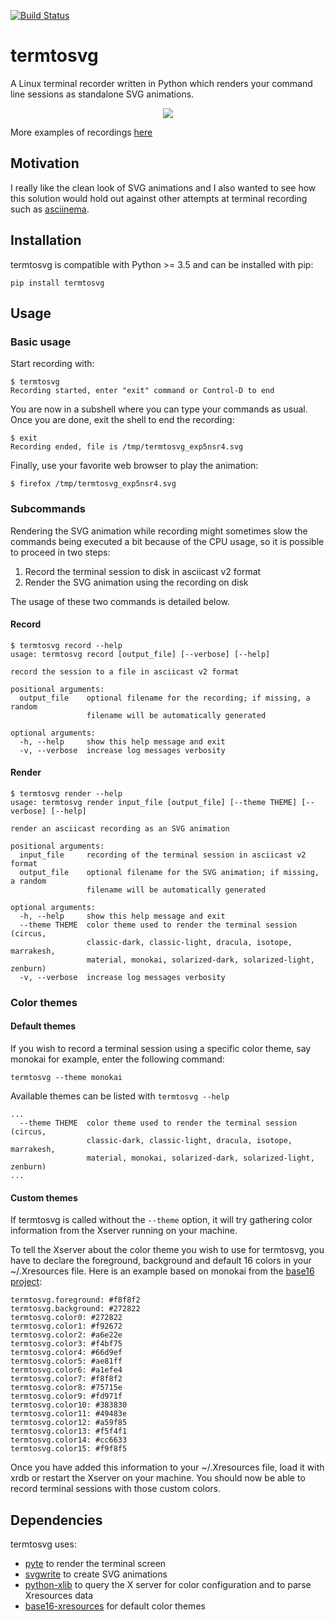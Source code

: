 [![Build Status](https://travis-ci.org/nbedos/termtosvg.svg?branch=master)](https://travis-ci.org/nbedos/termtosvg)

# termtosvg
A Linux terminal recorder written in Python which renders your command
line sessions as standalone SVG animations.

<p align="center">
    <img src="https://cdn.rawgit.com/nbedos/termtosvg/0.2.2/examples/awesome.svg">
</p>

More examples of recordings [here](https://github.com/nbedos/termtosvg/blob/0.2.2/examples/examples.md)

## Motivation
I really like the clean look of SVG animations and I also wanted to see
how this solution would hold out against other attempts at terminal
recording such as [asciinema](https://github.com/asciinema/asciinema).

## Installation
termtosvg is compatible with Python >= 3.5 and can be installed with pip:
```
pip install termtosvg
```

## Usage
### Basic usage
Start recording with:

```
$ termtosvg
Recording started, enter "exit" command or Control-D to end
```

You are now in a subshell where you can type your commands as usual.
Once you are done, exit the shell to end the recording:

```
$ exit
Recording ended, file is /tmp/termtosvg_exp5nsr4.svg
```
Finally, use your favorite web browser to play the animation:
```
$ firefox /tmp/termtosvg_exp5nsr4.svg
```

### Subcommands
Rendering the SVG animation while recording might sometimes slow the
commands being executed a bit because of the CPU usage, so it is
possible to proceed in two steps:
1. Record the terminal session to disk in asciicast v2 format
2. Render the SVG animation using the recording on disk

The usage of these two commands is detailed below.

#### Record
```
$ termtosvg record --help
usage: termtosvg record [output_file] [--verbose] [--help]

record the session to a file in asciicast v2 format

positional arguments:
  output_file    optional filename for the recording; if missing, a random
                 filename will be automatically generated

optional arguments:
  -h, --help     show this help message and exit
  -v, --verbose  increase log messages verbosity
```
#### Render
```
$ termtosvg render --help
usage: termtosvg render input_file [output_file] [--theme THEME] [--verbose] [--help]

render an asciicast recording as an SVG animation

positional arguments:
  input_file     recording of the terminal session in asciicast v2 format
  output_file    optional filename for the SVG animation; if missing, a random
                 filename will be automatically generated

optional arguments:
  -h, --help     show this help message and exit
  --theme THEME  color theme used to render the terminal session (circus,
                 classic-dark, classic-light, dracula, isotope, marrakesh,
                 material, monokai, solarized-dark, solarized-light, zenburn)
  -v, --verbose  increase log messages verbosity
```
### Color themes
#### Default themes
If you wish to record a terminal session using a specific color theme, say
monokai for example, enter the following command:
```
termtosvg --theme monokai
```

Available themes can be listed with `termtosvg --help`
```
...
  --theme THEME  color theme used to render the terminal session (circus,
                 classic-dark, classic-light, dracula, isotope, marrakesh,
                 material, monokai, solarized-dark, solarized-light, zenburn)
...
```

#### Custom themes
If termtosvg is called without the `--theme` option, it will try gathering
color information from the Xserver running on your machine.

To tell the Xserver about the color theme you wish to use for termtosvg,
you have to declare the foreground, background and default 16 colors in
your ~/.Xresources file. Here is an example based on monokai from the [base16
project](https://github.com/chriskempson/base16-xresources):
```
termtosvg.foreground: #f8f8f2
termtosvg.background: #272822
termtosvg.color0: #272822
termtosvg.color1: #f92672
termtosvg.color2: #a6e22e
termtosvg.color3: #f4bf75
termtosvg.color4: #66d9ef
termtosvg.color5: #ae81ff
termtosvg.color6: #a1efe4
termtosvg.color7: #f8f8f2
termtosvg.color8: #75715e
termtosvg.color9: #fd971f
termtosvg.color10: #383830
termtosvg.color11: #49483e
termtosvg.color12: #a59f85
termtosvg.color13: #f5f4f1
termtosvg.color14: #cc6633
termtosvg.color15: #f9f8f5
```

Once you have added this information to your ~/.Xresources file, load it
with xrdb or restart the Xserver on your machine. You should now be able
to record terminal sessions with those custom colors.

## Dependencies
termtosvg uses:
* [pyte](https://github.com/selectel/pyte) to render the terminal screen
* [svgwrite](https://github.com/mozman/svgwrite) to create SVG animations
* [python-xlib](https://github.com/python-xlib/python-xlib) to query the X server for color configuration and to parse Xresources data
* [base16-xresources](https://github.com/chriskempson/base16-xresources) for default color themes
